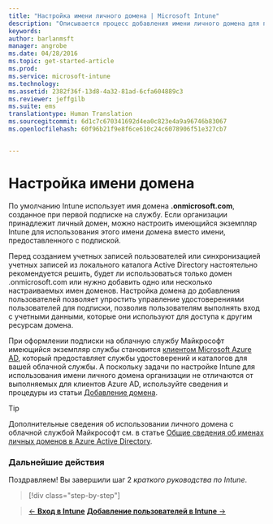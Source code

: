 ```yaml
---
title: "Настройка имени личного домена | Microsoft Intune"
description: "Описывается процесс добавления имени личного домена для подписки Intune."
keywords: 
author: barlanmsft
manager: angrobe
ms.date: 04/28/2016
ms.topic: get-started-article
ms.prod: 
ms.service: microsoft-intune
ms.technology: 
ms.assetid: 2382f36f-13d8-4a32-81ad-6cfa604889c3
ms.reviewer: jeffgilb
ms.suite: ems
translationtype: Human Translation
ms.sourcegitcommit: 6d1c7c670341692d4ea0c823e4a9a96746b83067
ms.openlocfilehash: 60f96b21f9e8f6ce610c24c6078906f51e327cb7


---
```



# Настройка имени домена

По умолчанию Intune использует имя домена **<domain>.onmicrosoft.com**, созданное при первой подписке на службу. Если организации принадлежит личный домен, можно настроить имеющийся экземпляр Intune для использования этого имени домена вместо имени, предоставленного с подпиской.

Перед созданием учетных записей пользователей или синхронизацией учетных записей из локального каталога Active Directory настоятельно рекомендуется решить, будет ли использоваться только домен .onmicrosoft.com или нужно добавить одно или несколько настраиваемых имен доменов. Настройка домена до добавления пользователей позволяет упростить управление удостоверениями пользователей для подписки, позволив пользователям выполнять вход с учетными данными, которые они используют для доступа к другим ресурсам домена.

При оформлении подписки на облачную службу Майкрософт имеющийся экземпляр службы становится [клиентом Microsoft Azure AD](http://technet.microsoft.com/library/jj573650.aspx#BKMK_WhatIsAnAzureADTenant), который предоставляет службы удостоверений и каталогов для вашей облачной службы. А поскольку задачи по настройке Intune для использования имени личного домена организации не отличаются от выполняемых для клиентов Azure AD, используйте сведения и процедуры из статьи [Добавление домена](https://azure.microsoft.com/documentation/articles/active-directory-add-domain/).

> [!TIP]
> Дополнительные сведения об использовании личного домена с облачной службой Майкрософт см. в статье [Общие сведения об именах личных доменов в Azure Active Directory](https://azure.microsoft.com/documentation/articles/active-directory-add-domain-concepts/).

### Дальнейшие действия
Поздравляем! Вы завершили шаг 2 *краткого руководства по Intune*.

>[!div class="step-by-step"]

>[&larr; **Вход в Intune**](.\start-with-a-paid-subscription-to-microsoft-intune-step-1.md) [**Добавление пользователей в Intune** &rarr;](.\start-with-a-paid-subscription-to-microsoft-intune-step-3.md)  



<!--HONumber=Aug16_HO4-->


